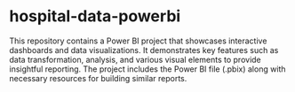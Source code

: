# hospital-data-powerbi
This repository contains a Power BI project that showcases interactive dashboards and data visualizations. It demonstrates key features such as data transformation, analysis, and various visual elements to provide insightful reporting. The project includes the Power BI file (.pbix) along with necessary resources for building similar reports.
